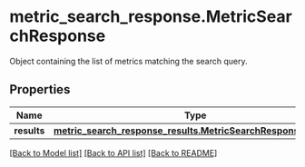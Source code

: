 # metric_search_response.MetricSearchResponse

Object containing the list of metrics matching the search query.
## Properties
Name | Type | Description | Notes
------------ | ------------- | ------------- | -------------
**results** | [**metric_search_response_results.MetricSearchResponseResults**](MetricSearchResponseResults.md) |  | [optional] 

[[Back to Model list]](../README.md#documentation-for-models) [[Back to API list]](../README.md#documentation-for-api-endpoints) [[Back to README]](../README.md)


